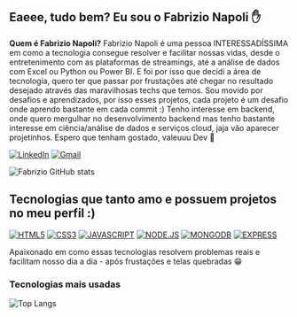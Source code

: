 ## Eaeee, tudo bem? Eu sou o Fabrizio Napoli ✋
<b>Quem é Fabrizio Napoli?</b> Fabrizio Napoli é uma pessoa INTERESSADÍSSIMA em como a tecnologia consegue resolver e facilitar nossas vidas, desde o entretenimento com as plataformas de streamings, até a análise de dados com Excel ou Python ou Power BI. E foi por isso que decidi a área de tecnologia, quero ter que passar por frustações até chegar no resultado desejado através das maravilhosas techs que temos. Sou movido por desafios e aprendizados, por isso esses projetos, cada projeto é um desafio onde aprendo bastante em cada commit :) Tenho interesse em backend, onde quero mergulhar no desenvolvimento backend mas tenho bastante interesse em ciência/análise de dados e serviços cloud, jaja vão aparecer projetinhos. Espero que tenham gostado, valeuuu Dev 🌛

[![LinkedIn](https://img.shields.io/badge/LinkedIn-0077B5?style=for-the-badge&logo=linkedin&logoColor=white)](https://www.linkedin.com/in/fabrizio-napoli7/)
[![Gmail](https://img.shields.io/badge/Gmail-D14836?style=for-the-badge&logo=gmail&logoColor=white)](fabrizionapoli50@gmail.com)

![Fabrizio GitHub stats](https://github-readme-stats.vercel.app/api?username=napolifabrizio&show_icons=true&theme=dracula)

## Tecnologias que tanto amo e possuem projetos no meu perfil :)

[![HTML5](https://img.shields.io/badge/HTML5-E34F26?style=for-the-badge&logo=html5&logoColor=white)]()
[![CSS3](https://img.shields.io/badge/CSS3-1572B6?style=for-the-badge&logo=css3&logoColor=white)]()
[![JAVASCRIPT](https://img.shields.io/badge/JavaScript-F7DF1E?style=for-the-badge&logo=javascript&logoColor=black)]()
[![NODE.JS](https://img.shields.io/badge/Node.js-43853D?style=for-the-badge&logo=node.js&logoColor=white)]()
[![MONGODB](https://img.shields.io/badge/MongoDB-4EA94B?style=for-the-badge&logo=mongodb&logoColor=white)]()
[![EXPRESS](https://img.shields.io/badge/Express.js-404D59?style=for-the-badge)]()

Apaixonado em como essas tecnologias resolvem problemas reais e facilitam nosso dia a dia - após frustações e telas quebradas 😁

### Tecnologias mais usadas

![Top Langs](https://github-readme-stats.vercel.app/api/top-langs/?username=napolifabrizio&layout=compact)





